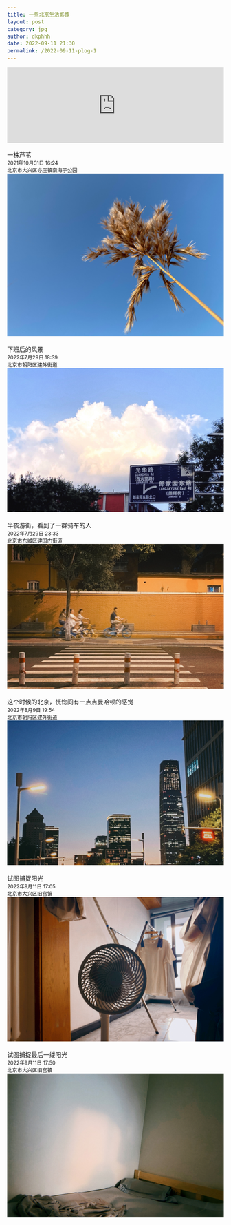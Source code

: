 ```yaml
---
title: 一些北京生活影像
layout: post
category: jpg
author: dkphhh
date: 2022-09-11 21:30
permalink: /2022-09-11-plog-1
---
```

<iframe allow="autoplay *; encrypted-media *; fullscreen *; clipboard-write" frameborder="0" height="175" style="width:100%;max-width:660px;overflow:hidden;background:transparent;" sandbox="allow-forms allow-popups allow-same-origin allow-scripts allow-storage-access-by-user-activation allow-top-navigation-by-user-activation" src="https://embed.music.apple.com/cn/album/%E5%BA%94%E8%AF%A52022/1637052066?i=1637052266"></iframe>

一株芦苇
<br><small>2021年10月31日 16:24<br>
北京市大兴区亦庄镇南海子公园</small><br>
![](../img/plog1/IMG_5810.jpeg)
<br>
<br>
下班后的风景
<br><small>2022年7月29日 18:39<br>
北京市朝阳区建外街道</small><br>
![](../img/plog1/IMG_8236.jpeg)
<br>
<br>
半夜游街，看到了一群骑车的人
<br><small>2022年7月29日 23:33<br>
北京市东城区建国门街道</small><br>
![](../img/plog1/IMG_8465.jpeg)
<br>
<br>
这个时候的北京，恍惚间有一点点曼哈顿的感觉<br><small>2022年8月9日 19:54<br>
北京市朝阳区建外街道</small><br>
![](../img/plog1/IMG_8275.jpeg)
<br>
<br>
试图捕捉阳光
<br><small>2022年9月11日 17:05<br>
北京市大兴区旧宫镇</small><br>
![](../img/plog1/IMG_8451.jpeg)
<br>
<br>
试图捕捉最后一缕阳光
<br><small>2022年9月11日 17:50<br>
北京市大兴区旧宫镇</small><br>
![](../img/plog1/IMG_8458.jpeg)
<br>
<br>
